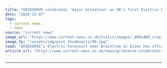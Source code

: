 ```yaml
---
title: "GRIDSERVE celebrates 'major milestone' as UK’s first Electric Forecourt opens for business"
date: "2020-12-07"
tags: 
  - current news
  - news
source: "current news"
image_url: "https://www.current-news.co.uk/static/images/_400x400_crop_center-center/Braintree-Electric-Forecourt-2-credit-GRIDSERVE.jpg"
image_fp: "/assets/img/post_thumbnails/90.jpg"
lead: "GRIDSERVE’s Electric Forecourt near Braintree in Essex has officially opened for business."
article_url: "https://www.current-news.co.uk/news/gridserve-celebrates-major-as-uks-first-electric-forecourt-opens-for-business?utm_source=rss-feeds&utm_medium=rss&utm_campaign=rss"
---
```


---
